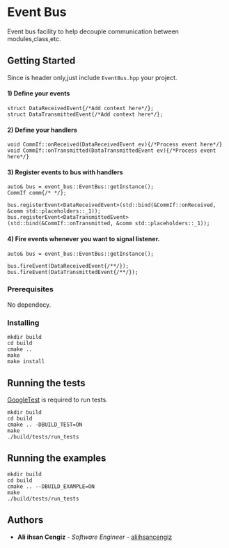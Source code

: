 # Event Bus

Event bus facility to help decouple communication between modules,class,etc.

## Getting Started

Since is header only,just include  `EventBus.hpp` your project.

#### 1) Define your events

```
struct DataReceivedEvent{/*Add context here*/};
struct DataTransmittedEvent{/*Add context here*/};
```
#### 2) Define your handlers

```
void CommIf::onReceived(DataReceivedEvent ev){/*Process event here*/}
void CommIf::onTransmitted(DataTransmittedEvent ev){/*Process event here*/}
```

#### 3) Register events to bus with handlers

```
auto& bus = event_bus::EventBus::getInstance();
CommIf comm{/* */};

bus.registerEvent<DataReceivedEvent>(std::bind(&CommIf::onReceived, &comm std::placeholders::_1));
bus.registerEvent<DataTransmittedEvent>(std::bind(&CommIf::onTransmitted, &comm std::placeholders::_1));
```

#### 4) Fire events whenever you want to signal listener.

```
auto& bus = event_bus::EventBus::getInstance();

bus.fireEvent(DataReceivedEvent{/**/});
bus.fireEvent(DataTransmittedEvent{/**/});
```

### Prerequisites

No dependecy.

### Installing

```
mkdir build
cd build
cmake ..
make
make install
```

## Running the tests

[GoogleTest](https://github.com/google/googletest) is required to run tests.

```
mkdir build
cd build
cmake .. -DBUILD_TEST=ON
make
./build/tests/run_tests
```

## Running the examples

```
mkdir build
cd build
cmake .. --DBUILD_EXAMPLE=ON
make
./build/tests/run_tests
```

## Authors

* **Ali ihsan Cengiz** - *Software Engineer* - [aliihsancengiz](https://github.com/aliihsancengiz)
